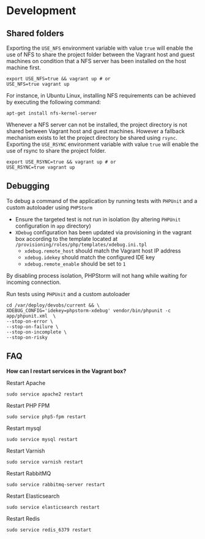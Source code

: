 # Development

## Shared folders

Exporting the `USE_NFS` environment variable with value `true`
will enable the use of NFS to share the project folder between the Vagrant
host and guest machines on condition that a NFS server has been
installed on the host machine first.

```
export USE_NFS=true && vagrant up # or
USE_NFS=true vagrant up
```

For instance, in Ubuntu Linux, installing NFS requirements can be
achieved by executing the following command:

```
apt-get install nfs-kernel-server
```

Whenever a NFS server can not be installed, the project directory is not
shared between Vagrant host and guest machines. However a fallback
mechanism exists to let the project directory be shared using `rsync`.  
Exporting the `USE_RSYNC` environment variable with value `true` will
enable the use of rsync to share the project folder.

```
export USE_RSYNC=true && vagrant up # or
USE_RSYNC=true vagrant up
```

## Debugging

To debug a command of the application by running tests with `PHPUnit` and a custom autoloader using `PHPStorm`

 - Ensure the targeted test is not run in isolation (by altering `PHPUnit` configuration in `app` directory)
 - `XDebug` configuration has been updated via provisioning in the vagrant box according to the template located at
 `/provisioning/roles/php/templates/xdebug.ini.tpl`
   - `xdebug.remote_host` should match the Vagrant host IP address
   - `xdebug.idekey` should match the configured IDE key
   - `xdebug.remote_enable` should be set to `1`

By disabling process isolation, PHPStorm will not hang while waiting for incoming connection.

Run tests using `PHPUnit` and a custom autoloader

```
cd /var/deploy/devobs/current && \
XDEBUG_CONFIG='idekey=phpstorm-xdebug' vendor/bin/phpunit -c app/phpunit.xml  \
--stop-on-error \
--stop-on-failure \
--stop-on-incomplete \
--stop-on-risky
```

## FAQ

**How can I restart services in the Vagrant box?**

Restart Apache

```
sudo service apache2 restart
```

Restart PHP FPM

```
sudo service php5-fpm restart
```

Restart mysql

```
sudo service mysql restart
```

Restart Varnish

```
sudo service varnish restart
```

Restart RabbitMQ

```
sudo service rabbitmq-server restart
```

Restart Elasticsearch

```
sudo service elasticsearch restart
```

Restart Redis

```
sudo service redis_6379 restart
```
